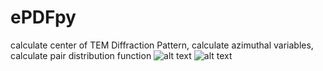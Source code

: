 # ePDFpy
calculate center of TEM Diffraction Pattern, calculate azimuthal variables, calculate pair distribution function
![alt text](https://github.com/pilsungdev/ePDFpy/blob/master/test/Screenshot%20from%202022-02-07%2013-39-26.png?raw=true)
![alt text](https://github.com/pilsungdev/ePDFpy/blob/master/test/Screenshot%20from%202021-10-07%2018-47-02.png?raw=true)
